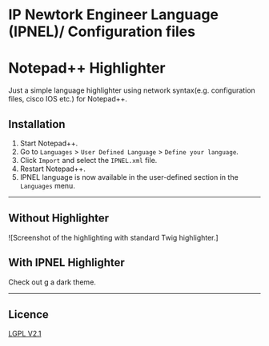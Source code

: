 # IP Newtork Engineer Language (IPNEL)/ Configuration files

Notepad++ Highlighter
==============================

Just a simple language highlighter using network syntax(e.g. configuration files, cisco IOS etc.) for Notepad++.

Installation
------------

1. Start Notepad++.
2. Go to `Languages` > `User Defined Language` > `Define your language`.
3. Click `Import` and select the `IPNEL.xml` file.
4. Restart Notepad++.
5. IPNEL language is now available in the user-defined section in the `Languages` menu.


-----------------------------------------------------------------------------------------------------------------------

Without Highlighter
--------------------

![Screenshot of the highlighting with standard Twig highlighter.]

With IPNEL Highlighter
----------------

Check out g a dark theme.


-----------------------------------------------------------------------------------------------------------------------

Licence
-------

[LGPL V2.1](https://github.com/caerosin/..../LICENSE.md)
